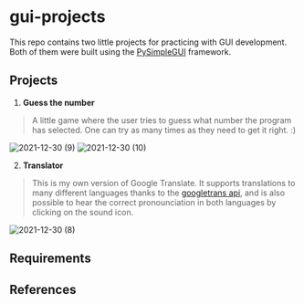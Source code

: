 # gui-projects

This repo contains two little projects for practicing with GUI development. Both of them were built using the [PySimpleGUI](https://pysimplegui.readthedocs.io/en/latest/) framework.

## Projects
1. **Guess the number**

 > A little game where the user tries to guess what number the program has selected. One can try as many times as they need to get it right. :)
 > 
 ![2021-12-30 (9)](https://user-images.githubusercontent.com/60926693/147795290-024e3d4f-e0d1-47fc-a5ed-88a8b660f3a8.png) ![2021-12-30 (10)](https://user-images.githubusercontent.com/60926693/147795282-36f5af46-7327-42eb-9a8f-e04c76b2dad4.png)




2. **Translator** 
  
> This is my own version of Google Translate. It supports translations to many different languages thanks to the [googletrans api](https://py-googletrans.readthedocs.io/en/latest/), and is also possible to hear the correct pronounciation in both languages by clicking on the sound icon.

![2021-12-30 (8)](https://user-images.githubusercontent.com/60926693/147795204-3e879961-2c15-49a2-b2d8-111c68606c80.png)



## Requirements


## References
